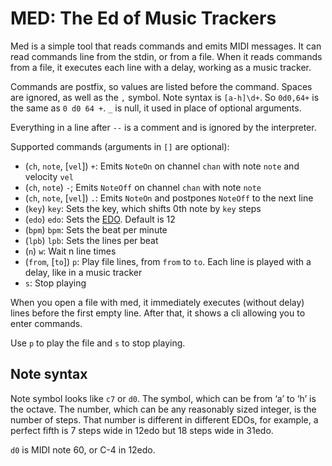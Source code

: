# MED: The Ed of Music Trackers

Med is a simple tool that reads commands and emits MIDI messages. It can read commands line from the stdin, or from a file.  When it reads commands from a file, it executes each line with a delay, working as a music tracker.

Commands are postfix, so values are listed before the command. Spaces are ignored, as well as the `,` symbol. Note syntax is `[a-h]\d+`. So `0d0,64+` is the same as `0 d0 64 +`. `_` is null, it used in place of optional arguments.

Everything in a line after `--` is a comment and is ignored by the interpreter.

Supported commands (arguments in `[]` are optional):

- (`ch`, `note`, [`vel`]) `+`: Emits `NoteOn` on channel `chan` with note `note` and velocity `vel`
- (`ch`, `note`) `-`; Emits `NoteOff` on channel `chan` with note `note`
- (`ch`, `note`, [`vel`]) `.`: Emits `NoteOn` and postpones `NoteOff` to the next line
- (`key`) `key`: Sets the key, which shifts 0th note by `key` steps
- (`edo`) `edo`: Sets the [EDO](http://xenharmonic.wikispaces.com/EDO). Default is 12
- (`bpm`) `bpm`: Sets the beat per minute
- (`lpb`) `lpb`: Sets the lines per beat
- (`n`) `w`: Wait n line times
- (`from`, [`to`]) `p`: Play file lines, from `from` to `to`. Each line is played with a delay, like in a music tracker
- `s`: Stop playing

When you open a file with med, it immediately executes (without delay) lines before the first empty line. After that, it shows a cli allowing you to enter commands.

Use `p` to play the file and `s` to stop playing.

## Note syntax

Note symbol looks like `c7` or `d0`. The symbol, which can be from ‘a’ to ‘h’ is the octave. The number, which can be any reasonably sized integer, is the number of steps. That number is different in different EDOs, for example, a perfect fifth is 7 steps wide in 12edo but 18 steps wide in 31edo.

`d0` is MIDI note 60, or C-4 in 12edo.
